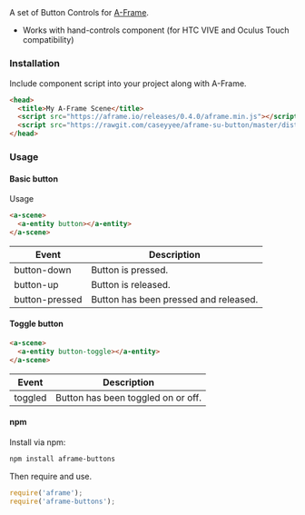 ##

A set of Button Controls for [A-Frame](https://aframe.io).

* Works with hand-controls component (for HTC VIVE and Oculus Touch compatibility)


### Installation

Include component script into your project along with A-Frame.

````html
<head>
  <title>My A-Frame Scene</title>
  <script src="https://aframe.io/releases/0.4.0/aframe.min.js"></script>
  <script src="https://rawgit.com/caseyyee/aframe-su-button/master/dist/buttons.min.js"></script>
</head>
````


### Usage

#### Basic button

Usage

````html
<a-scene>
  <a-entity button></a-entity>
</a-scene>
````

| Event          | Description
| -------------  | -----------
| button-down    | Button is pressed.
| button-up      | Button is released.
| button-pressed | Button has been pressed and released.


#### Toggle button

````html
<a-scene>
  <a-entity button-toggle></a-entity>
</a-scene>
````

| Event          | Description
| -------------  | -----------
| toggled        | Button has been toggled on or off.


#### npm

Install via npm:

```bash
npm install aframe-buttons
```

Then require and use.

```js
require('aframe');
require('aframe-buttons');
```
